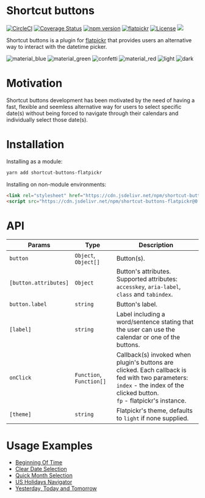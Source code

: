 # Shortcut buttons
[![CircleCI](https://circleci.com/gh/jcsmorais/shortcut-buttons-flatpickr/tree/master.svg?style=shield)](https://circleci.com/gh/jcsmorais/shortcut-buttons-flatpickr/tree/master)
[![Coverage Status](https://coveralls.io/repos/github/jcsmorais/shortcut-buttons-flatpickr/badge.svg?branch=master)](https://coveralls.io/github/jcsmorais/shortcut-buttons-flatpickr?branch=master)
[![npm version](https://badge.fury.io/js/shortcut-buttons-flatpickr.svg)](https://badge.fury.io/js/shortcut-buttons-flatpickr)
[![flatpickr](https://img.shields.io/badge/flatpickr-4.6.3-brightgreen.svg)](https://flatpickr.js.org/)
[![License](https://img.shields.io/badge/license-MIT-blue.svg)](https://raw.githubusercontent.com/jcsmorais/shortcut-buttons-flatpickr/master/LICENSE)
[![](https://data.jsdelivr.com/v1/package/npm/shortcut-buttons-flatpickr/badge)](https://www.jsdelivr.com/package/npm/shortcut-buttons-flatpickr)

Shortcut buttons is a plugin for [flatpickr](https://flatpickr.js.org/) that provides users an alternative way to interact with the datetime picker.

![material_blue](https://user-images.githubusercontent.com/712667/39291812-091dd72c-48e9-11e8-9d3f-1eefd57be20a.png)
![material_green](https://user-images.githubusercontent.com/712667/39291811-090776bc-48e9-11e8-9a79-deed7306be37.png)
![confetti](https://user-images.githubusercontent.com/712667/39291814-0938bbc8-48e9-11e8-81b1-14a05f6fcd99.png)
![material_red](https://user-images.githubusercontent.com/712667/39291810-08ee5042-48e9-11e8-8f82-25eb76ce1068.png)
![light](https://user-images.githubusercontent.com/712667/39291809-08ba48d8-48e9-11e8-942d-33f68742f94f.png)
![dark](https://user-images.githubusercontent.com/712667/39291815-094fdbbe-48e9-11e8-9d54-f822d299317c.png)

# Motivation
Shortcut buttons development has been motivated by the need of having a fast, flexible and seemless alternative way for users to select specific date(s) without being forced to navigate through their calendars and individually select those date(s).

# Installation
Installing as a module:
```bash
yarn add shortcut-buttons-flatpickr
```

Installing on non-module environments:
```html
<link rel="stylesheet" href="https://cdn.jsdelivr.net/npm/shortcut-buttons-flatpickr@0.1.0/dist/themes/light.min.css">
<script src="https://cdn.jsdelivr.net/npm/shortcut-buttons-flatpickr@0.1.0/dist/shortcut-buttons-flatpickr.min.js"></script>
```

# API
| Params                | Type                     | Description                                                                                                                                                                      |
|-----------------------|--------------------------|----------------------------------------------------------------------------------------------------------------------------------------------------------------------------------|
| `button`              | `Object`, `Object[]`     | Button(s).                                                                                                                                                                       |
| `[button.attributes]` | `Object`                 | Button's attributes.<br/>Supported attributes: `accesskey`, `aria-label`, `class` and `tabindex`.                                                                                                     |
| `button.label`        | `string`                 | Button's label.                                                                                                                                                                  |
| `[label]`             | `string`                 | Label including a word/sentence stating that the user can use the calendar or one of the buttons.                                                                                |
| `onClick`             | `Function`, `Function[]` | Callback(s) invoked when plugin's buttons are clicked. Each callback is fed with two parameters:<br/>`index` - the index of the clicked button.<br/>`fp` - flatpickr's instance. |
| `[theme]`             | `string`                 | Flatpickr's theme, defaults to `light` if none supplied.                                                                                                                         |

# Usage Examples
* [Beginning Of Time](http://bit.ly/2jjcQK0)
* [Clear Date Selection](http://bit.ly/2wrPyYp)
* [Quick Month Selection](http://bit.ly/2KdleFS)
* [US Holidays Navigator](http://bit.ly/2raWK9D)
* [Yesterday, Today and Tomorrow](http://bit.ly/2KrWMC0)
